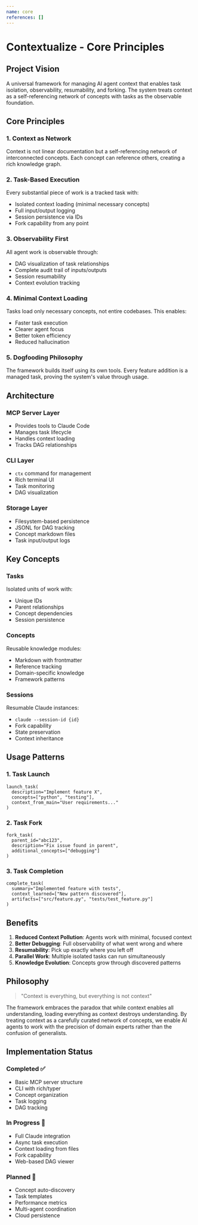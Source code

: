 ```yaml
---
name: core
references: []
---
```


# Contextualize - Core Principles

## Project Vision
A universal framework for managing AI agent context that enables task isolation, observability, resumability, and forking. The system treats context as a self-referencing network of concepts with tasks as the observable foundation.

## Core Principles

### 1. Context as Network
Context is not linear documentation but a self-referencing network of interconnected concepts. Each concept can reference others, creating a rich knowledge graph.

### 2. Task-Based Execution
Every substantial piece of work is a tracked task with:
- Isolated context loading (minimal necessary concepts)
- Full input/output logging
- Session persistence via IDs
- Fork capability from any point

### 3. Observability First
All agent work is observable through:
- DAG visualization of task relationships
- Complete audit trail of inputs/outputs
- Session resumability
- Context evolution tracking

### 4. Minimal Context Loading
Tasks load only necessary concepts, not entire codebases. This enables:
- Faster task execution
- Clearer agent focus
- Better token efficiency
- Reduced hallucination

### 5. Dogfooding Philosophy
The framework builds itself using its own tools. Every feature addition is a managed task, proving the system's value through usage.

## Architecture

### MCP Server Layer
- Provides tools to Claude Code
- Manages task lifecycle
- Handles context loading
- Tracks DAG relationships

### CLI Layer
- `ctx` command for management
- Rich terminal UI
- Task monitoring
- DAG visualization

### Storage Layer
- Filesystem-based persistence
- JSONL for DAG tracking
- Concept markdown files
- Task input/output logs

## Key Concepts

### Tasks
Isolated units of work with:
- Unique IDs
- Parent relationships
- Concept dependencies
- Session persistence

### Concepts
Reusable knowledge modules:
- Markdown with frontmatter
- Reference tracking
- Domain-specific knowledge
- Framework patterns

### Sessions
Resumable Claude instances:
- `claude --session-id {id}`
- Fork capability
- State preservation
- Context inheritance

## Usage Patterns

### 1. Task Launch
```
launch_task(
  description="Implement feature X",
  concepts=["python", "testing"],
  context_from_main="User requirements..."
)
```

### 2. Task Fork
```
fork_task(
  parent_id="abc123",
  description="Fix issue found in parent",
  additional_concepts=["debugging"]
)
```

### 3. Task Completion
```
complete_task(
  summary="Implemented feature with tests",
  context_learned=["New pattern discovered"],
  artifacts=["src/feature.py", "tests/test_feature.py"]
)
```

## Benefits

1. **Reduced Context Pollution**: Agents work with minimal, focused context
2. **Better Debugging**: Full observability of what went wrong and where
3. **Resumability**: Pick up exactly where you left off
4. **Parallel Work**: Multiple isolated tasks can run simultaneously
5. **Knowledge Evolution**: Concepts grow through discovered patterns

## Philosophy

> "Context is everything, but everything is not context"

The framework embraces the paradox that while context enables all understanding, loading everything as context destroys understanding. By treating context as a carefully curated network of concepts, we enable AI agents to work with the precision of domain experts rather than the confusion of generalists.

## Implementation Status

### Completed ✅
- Basic MCP server structure
- CLI with rich/typer
- Concept organization
- Task logging
- DAG tracking

### In Progress 🔄
- Full Claude integration
- Async task execution
- Context loading from files
- Fork capability
- Web-based DAG viewer

### Planned 📝
- Concept auto-discovery
- Task templates
- Performance metrics
- Multi-agent coordination
- Cloud persistence